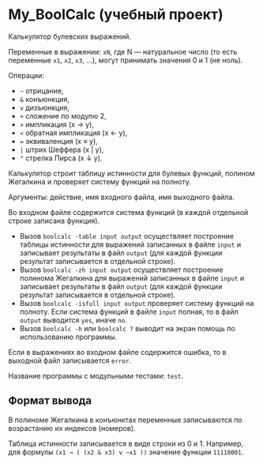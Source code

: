 # My_BoolCalc (учебный проект)

Калькулятор булевских выражений.

Переменные в выражении: `xN`, где N — натуральное число (то есть переменные `x1`, `x2`, `x3`, ...), могут принимать значения 0 и 1 (не ноль).

Операции:
* `~` отрицание,
* `&` конъюнкция,
* `v` дизъюнкция,
* `+` сложение по модулю 2,
* `>` импликация (x → y),
* `<` обратная импликация (x ← y),
* `=` эквиваленция (x ≡ y),
* `|` штрих Шеффера (x | y),
* `^` стрелка Пирса (x ↓ y).

Калькулятор строит таблицу истинности для булевых функций, полином Жегалкина и проверяет систему функций на полноту.

Аргументы: действие, имя входного файла, имя выходного файла. 

Во входном файле содержится система функций (в каждой отдельной строке записана функция). 

* Вызов `boolcalc -table input output`  осуществляет построение таблицы истинности для выражений записанных в файле `input` и записывает результаты в файл `output` (для каждой функции результат записывается в отдельной строке).
* Вызов `boolcalc -zh input output`  осуществляет построение полинома Жегалкина для выражений записанных в файле `input` и записывает результаты в файл `output` (для каждой функции результат записывается в отдельной строке).
* Вызов `boolcalc -isfull input output` проверяет систему функций на полноту. Если система функций в файле `input` полная, то в файл `output` выводится `yes`, иначе `no`.
* Вызов `boolcalc -h` или `boolcalc ?` выводит на экран помощь по использованию программы.

Если в выражениях во входном файле содержится ошибка, то в выходной файл записывается `error`.

Название программы с модульными тестами: `test`. 

## Формат вывода

В полиноме Жегалкина в конъюнктах переменные записываются по возрастанию их индексов (номеров).

Таблица истинности записывается в виде строки из 0 и 1. Например, для формулы `(x1 → ( (x2 & x3) v ~x1 ))` значение функции `11110001`.

